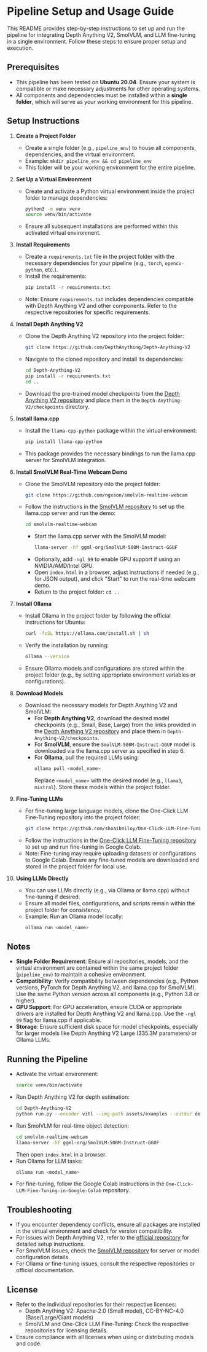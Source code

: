 # Pipeline Setup and Usage Guide

This README provides step-by-step instructions to set up and run the pipeline for integrating Depth Anything V2, SmolVLM, and LLM fine-tuning in a single environment. Follow these steps to ensure proper setup and execution.

## Prerequisites
- This pipeline has been tested on **Ubuntu 20.04**. Ensure your system is compatible or make necessary adjustments for other operating systems.
- All components and dependencies must be installed within a **single folder**, which will serve as your working environment for this pipeline.

## Setup Instructions

1. **Create a Project Folder**
   - Create a single folder (e.g., `pipeline_env`) to house all components, dependencies, and the virtual environment.
   - Example: `mkdir pipeline_env && cd pipeline_env`
   - This folder will be your working environment for the entire pipeline.

2. **Set Up a Virtual Environment**
   - Create and activate a Python virtual environment inside the project folder to manage dependencies:
     ```bash
     python3 -m venv venv
     source venv/bin/activate
     ```
   - Ensure all subsequent installations are performed within this activated virtual environment.

3. **Install Requirements**
   - Create a `requirements.txt` file in the project folder with the necessary dependencies for your pipeline (e.g., `torch`, `opencv-python`, etc.).
   - Install the requirements:
     ```bash
     pip install -r requirements.txt
     ```
   - Note: Ensure `requirements.txt` includes dependencies compatible with Depth Anything V2 and other components. Refer to the respective repositories for specific requirements.

4. **Install Depth Anything V2**
   - Clone the Depth Anything V2 repository into the project folder:
     ```bash
     git clone https://github.com/DepthAnything/Depth-Anything-V2
     ```
   - Navigate to the cloned repository and install its dependencies:
     ```bash
     cd Depth-Anything-V2
     pip install -r requirements.txt
     cd ..
     ```
   - Download the pre-trained model checkpoints from the [Depth Anything V2 repository](https://github.com/DepthAnything/Depth-Anything-V2) and place them in the `Depth-Anything-V2/checkpoints` directory.

5. **Install llama.cpp**
   - Install the `llama-cpp-python` package within the virtual environment:
     ```bash
     pip install llama-cpp-python
     ```
   - This package provides the necessary bindings to run the llama.cpp server for SmolVLM integration.

6. **Install SmolVLM Real-Time Webcam Demo**
   - Clone the SmolVLM repository into the project folder:
     ```bash
     git clone https://github.com/ngxson/smolvlm-realtime-webcam
     ```
   - Follow the instructions in the [SmolVLM repository](https://github.com/ngxson/smolvlm-realtime-webcam) to set up the llama.cpp server and run the demo:
     ```bash
     cd smolvlm-realtime-webcam
     ```
     - Start the llama.cpp server with the SmolVLM model:
       ```bash
       llama-server -hf ggml-org/SmolVLM-500M-Instruct-GGUF
       ```
     - Optionally, add `-ngl 99` to enable GPU support if using an NVIDIA/AMD/Intel GPU.
     - Open `index.html` in a browser, adjust instructions if needed (e.g., for JSON output), and click "Start" to run the real-time webcam demo.
     - Return to the project folder: `cd ..`

7. **Install Ollama**
   - Install Ollama in the project folder by following the official instructions for Ubuntu:
     ```bash
     curl -fsSL https://ollama.com/install.sh | sh
     ```
   - Verify the installation by running:
     ```bash
     ollama --version
     ```
   - Ensure Ollama models and configurations are stored within the project folder (e.g., by setting appropriate environment variables or configurations).

8. **Download Models**
   - Download the necessary models for Depth Anything V2 and SmolVLM:
     - For **Depth Anything V2**, download the desired model checkpoints (e.g., Small, Base, Large) from the links provided in the [Depth Anything V2 repository](https://github.com/DepthAnything/Depth-Anything-V2) and place them in `Depth-Anything-V2/checkpoints`.
     - For **SmolVLM**, ensure the `SmolVLM-500M-Instruct-GGUF` model is downloaded via the llama.cpp server as specified in step 6.
     - For **Ollama**, pull the required LLMs using:
       ```bash
       ollama pull <model_name>
       ```
       Replace `<model_name>` with the desired model (e.g., `llama3`, `mistral`). Store these models within the project folder.

9. **Fine-Tuning LLMs**
   - For fine-tuning large language models, clone the One-Click LLM Fine-Tuning repository into the project folder:
     ```bash
     git clone https://github.com/shoaibniloy/One-Click-LLM-Fine-Tuning-in-Google-Colab
     ```
   - Follow the instructions in the [One-Click LLM Fine-Tuning repository](https://github.com/shoaibniloy/One-Click-LLM-Fine-Tuning-in-Google-Colab) to set up and run fine-tuning in Google Colab.
   - Note: Fine-tuning may require uploading datasets or configurations to Google Colab. Ensure any fine-tuned models are downloaded and stored in the project folder for local use.

10. **Using LLMs Directly**
    - You can use LLMs directly (e.g., via Ollama or llama.cpp) without fine-tuning if desired.
    - Ensure all model files, configurations, and scripts remain within the project folder for consistency.
    - Example: Run an Ollama model locally:
      ```bash
      ollama run <model_name>
      ```

## Notes
- **Single Folder Requirement**: Ensure all repositories, models, and the virtual environment are contained within the same project folder (`pipeline_env`) to maintain a cohesive environment.
- **Compatibility**: Verify compatibility between dependencies (e.g., Python versions, PyTorch for Depth Anything V2, and llama.cpp for SmolVLM). Use the same Python version across all components (e.g., Python 3.8 or higher).
- **GPU Support**: For GPU acceleration, ensure CUDA or appropriate drivers are installed for Depth Anything V2 and llama.cpp. Use the `-ngl 99` flag for llama.cpp if applicable.
- **Storage**: Ensure sufficient disk space for model checkpoints, especially for larger models like Depth Anything V2 Large (335.3M parameters) or Ollama LLMs.

## Running the Pipeline
- Activate the virtual environment:
  ```bash
  source venv/bin/activate
  ```
- Run Depth Anything V2 for depth estimation:
  ```bash
  cd Depth-Anything-V2
  python run.py --encoder vitl --img-path assets/examples --outdir depth_vis
  ```
- Run SmolVLM for real-time object detection:
  ```bash
  cd smolvlm-realtime-webcam
  llama-server -hf ggml-org/SmolVLM-500M-Instruct-GGUF
  ```
  Then open `index.html` in a browser.
- Run Ollama for LLM tasks:
  ```bash
  ollama run <model_name>
  ```
- For fine-tuning, follow the Google Colab instructions in the `One-Click-LLM-Fine-Tuning-in-Google-Colab` repository.

## Troubleshooting
- If you encounter dependency conflicts, ensure all packages are installed in the virtual environment and check for version compatibility.
- For issues with Depth Anything V2, refer to the [official repository](https://github.com/DepthAnything/Depth-Anything-V2) for detailed setup instructions.
- For SmolVLM issues, check the [SmolVLM repository](https://github.com/ngxson/smolvlm-realtime-webcam) for server or model configuration details.
- For Ollama or fine-tuning issues, consult the respective repositories or official documentation.

## License
- Refer to the individual repositories for their respective licenses:
  - Depth Anything V2: Apache-2.0 (Small model), CC-BY-NC-4.0 (Base/Large/Giant models)
  - SmolVLM and One-Click LLM Fine-Tuning: Check the respective repositories for licensing details.
- Ensure compliance with all licenses when using or distributing models and code.
